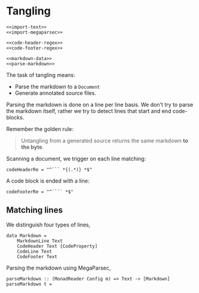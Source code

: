 # Tangling

``` {.haskell file=app/Tangle.hs}
<<import-text>>
<<import-megaparsec>>

<<code-header-regex>>
<<code-footer-regex>>

<<markdown-data>>
<<parse-markdown>>
```

The task of tangling means:

* Parse the markdown to a `Document`
* Generate annotated source files.

Parsing the markdown is done on a line per line basis. We don't try to parse the markdown itself, rather we try to detect lines that start and end code-blocks.

Remember the golden rule:

> Untangling from a generated source returns the same markdown **to the byte**.

Scanning a document, we trigger on each line matching:

``` {.haskell #code-header-regex}
codeHeaderRe = "^``` *{(.*)} *$"
```

A code block is ended with a line:

``` {.haskell #code-footer-regex}
codeFooterRe = "^```` *$"
```

## Matching lines

We distinguish four types of lines,

``` {.haskell #markdown-data}
data Markdown =
    MarkdownLine Text
    CodeHeader Text [CodeProperty]
    CodeLine Text
    CodeFooter Text
```

Parsing the markdown using MegaParsec,

``` {.haskell #parse-markdown}
parseMarkdown :: (MonadReader Config m) => Text -> [Markdown]
parseMarkdown t =
```


